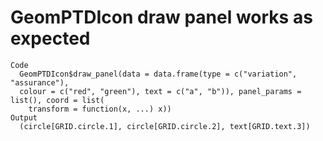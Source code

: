 # GeomPTDIcon draw panel works as expected

    Code
      GeomPTDIcon$draw_panel(data = data.frame(type = c("variation", "assurance"),
      colour = c("red", "green"), text = c("a", "b")), panel_params = list(), coord = list(
        transform = function(x, ...) x))
    Output
      (circle[GRID.circle.1], circle[GRID.circle.2], text[GRID.text.3]) 


